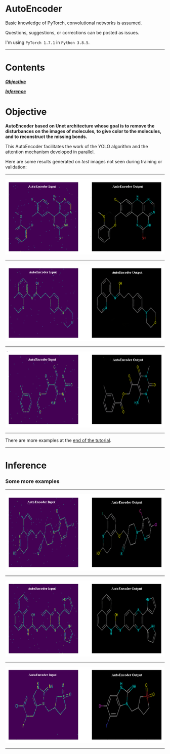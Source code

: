 # AutoEncoder

Basic knowledge of PyTorch, convolutional networks is assumed.

Questions, suggestions, or corrections can be posted as issues.

I'm using `PyTorch 1.7.1` in `Python 3.8.5`.

---

# Contents

[***Objective***](https://github.com/AntoinePlissonneau/MolecularTranslationChallenge/tree/main/AutoEncoder#objective)

[***Inference***](https://github.com/AntoinePlissonneau/MolecularTranslationChallenge/tree/main/AutoEncoder#inference)

# Objective

**AutoEncoder based on Unet architecture whose goal is to remove the disturbances on the images of molecules, to give color to the molecules, and to reconstruct the missing bonds.**

This AutoEncoder facilitates the work of the YOLO algorithm and the attention mechanism developed in parallel.

Here are some results generated on _test_ images not seen during training or validation:

---

![](https://github.com/AntoinePlissonneau/MolecularTranslationChallenge/blob/main/AutoEncoder/img/AE_1.png "RES 0")

---

![](https://github.com/AntoinePlissonneau/MolecularTranslationChallenge/blob/main/AutoEncoder/img/AE_2.png "RES 2")

---

![](https://github.com/AntoinePlissonneau/MolecularTranslationChallenge/blob/main/AutoEncoder/img/AE_3.png "RES 4")

---

There are more examples at the [end of the tutorial](https://github.com/AntoinePlissonneau/MolecularTranslationChallenge/tree/main/AutoEncoder#some-more-examples).

---

# Inference

### Some more examples

---

![](https://github.com/AntoinePlissonneau/MolecularTranslationChallenge/blob/main/AutoEncoder/img/AE_4.png "RES 6")

---

![](https://github.com/AntoinePlissonneau/MolecularTranslationChallenge/blob/main/AutoEncoder/img/AE_5.png "RES 8")

---

![](https://github.com/AntoinePlissonneau/MolecularTranslationChallenge/blob/main/AutoEncoder/img/AE_6.png "RES 10")

---

